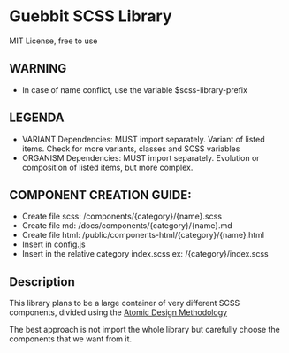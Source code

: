 # Guebbit SCSS Library
MIT License, free to use

## WARNING
- In case of name conflict, use the variable $scss-library-prefix

## LEGENDA
- VARIANT Dependencies: MUST import separately. Variant of listed items. Check for more variants, classes and SCSS variables
- ORGANISM Dependencies: MUST import separately. Evolution or composition of listed items, but more complex.

## COMPONENT CREATION GUIDE:
- Create file scss: /components/{category}/{name}.scss
- Create file md: /docs/components/{category}/{name}.md
- Create file html: /public/components-html/{category}/{name}.html
- Insert in config.js
- Insert in the relative category index.scss ex: /{category}/index.scss

## Description
This library plans to be a large container of very different SCSS components, 
divided using the [Atomic Design Methodology](https://bradfrost.com/blog/post/atomic-web-design/)  

The best approach is not import the whole library but carefully choose the components that we want from it.